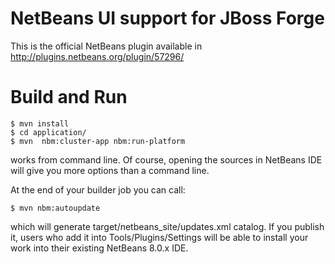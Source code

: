 NetBeans UI support for JBoss Forge
===================================

This is the official NetBeans plugin available in http://plugins.netbeans.org/plugin/57296/

Build and Run
==============

    $ mvn install
    $ cd application/
    $ mvn  nbm:cluster-app nbm:run-platform

works from command line. Of course, opening the sources in NetBeans IDE will 
give you more options than a command line. 

At the end of your builder job you can call:

    $ mvn nbm:autoupdate

which will generate target/netbeans_site/updates.xml catalog. If you publish 
it, users who add it into Tools/Plugins/Settings will be able to install your 
work into their existing NetBeans 8.0.x IDE.

